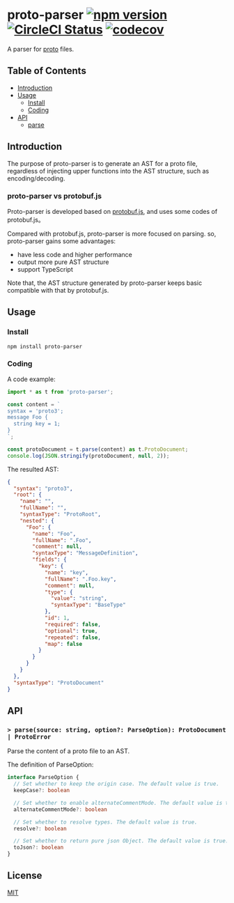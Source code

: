 # proto-parser [![npm version](https://img.shields.io/npm/v/proto-parser.svg?style=flat)](https://www.npmjs.com/package/proto-parser) [![CircleCI Status](https://circleci.com/lancewuz/lancewuz/circleci-101.svg?style=shield&circle-token=:circle-token)](https://circleci.com/gh/facebook/react) [![codecov](https://codecov.io/gh/lancewuz/npm-command-call/branch/master/graph/badge.svg)](https://codecov.io/gh/lancewuz/npm-command-call)

A parser for [proto](https://developers.google.com/protocol-buffers/docs/proto3) files.

## Table of Contents

* [Introduction](#introduction)
* [Usage](#usage)
  * [Install](#install)
  * [Coding](#coding)
* [API](#api)
  * [parse](#parse)

## Introduction

The purpose of proto-parser is to generate an AST for a proto file, regardless of injecting upper functions into the AST structure, such as encoding/decoding.

### proto-parser vs protobuf.js

Proto-parser is developed based on [protobuf.js](https://github.com/protobufjs/protobuf.js), and uses some codes of protobuf.js。

Compared with protobuf.js, proto-parser is more focused on parsing. so, proto-parser gains some advantages:

- have less code and higher performance
- output more pure AST structure
- support TypeScript

Note that, the AST structure generated by proto-parser keeps basic compatible with that by protobuf.js.

## Usage

### Install

```
npm install proto-parser
```

### Coding

A code example:

```ts
import * as t from 'proto-parser';

const content = `
syntax = 'proto3';
message Foo {
  string key = 1;
}
`;

const protoDocument = t.parse(content) as t.ProtoDocument;
console.log(JSON.stringify(protoDocument, null, 2));
```

The resulted AST:

```json
{
  "syntax": "proto3",
  "root": {
    "name": "",
    "fullName": "",
    "syntaxType": "ProtoRoot",
    "nested": {
      "Foo": {
        "name": "Foo",
        "fullName": ".Foo",
        "comment": null,
        "syntaxType": "MessageDefinition",
        "fields": {
          "key": {
            "name": "key",
            "fullName": ".Foo.key",
            "comment": null,
            "type": {
              "value": "string",
              "syntaxType": "BaseType"
            },
            "id": 1,
            "required": false,
            "optional": true,
            "repeated": false,
            "map": false
          }
        }
      }
    }
  },
  "syntaxType": "ProtoDocument"
}
```

## API

### <a name="parse"></a> `> parse(source: string, option?: ParseOption): ProtoDocument | ProtoError`

Parse the content of a proto file to an AST.

The definition of ParseOption:

```ts
interface ParseOption {
  // Set whether to keep the origin case. The default value is true.
  keepCase?: boolean

  // Set whether to enable alternateCommentMode. The default value is true.
  alternateCommentMode?: boolean 

  // Set whether to resolve types. The default value is true.
  resolve?: boolean

  // Set whether to return pure json Object. The default value is true.
  toJson?: boolean
}
```

## License

[MIT](https://github.com/microsoft/vscode/blob/master/LICENSE.txt)